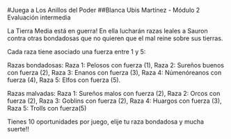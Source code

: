 #Juega a Los Anillos del Poder
##Blanca Ubis Martínez - Módulo 2 Evaluación intermedia

La Tierra Media está en guerra! En ella lucharán razas leales a Sauron contra otras bondadosas que no
quieren que el mal reine sobre sus tierras.

Cada raza tiene asociado una fuerza entre 1 y 5:

Razas bondadosas:
Raza 1: Pelosos con fuerza (1),
Raza 2: Sureños buenos con fuerza (2),
Raza 3: Enanos con fuerza (3),
Raza 4: Númenóreanos con fuerza (4),
Raza 5: Elfos con fuerza (5).

Razas malvadas:
Raza 1: Sureños malos con fuerza (2),
Raza 2: Orcos con fuerza (2),
Raza 3: Goblins con fuerza (2),
Raza 4: Huargos con fuerza (3),
Raza 5: Trolls con fuerza(5)

Tienes 10 oportunidades por juego, elije tu raza bondadosa y mucha suerte!!
